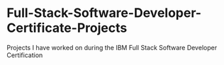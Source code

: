 # Full-Stack-Software-Developer-Certificate-Projects

Projects I have worked on during the IBM Full Stack Software Developer Certification
